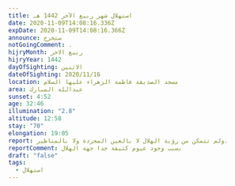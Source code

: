 ```yaml
---
title: استهلال شهر ربيع الآخر 1442 هـ
date: 2020-11-09T14:08:16.336Z
expDate: 2020-11-09T14:08:16.366Z
announce: ستخرج
notGoingComment: .
hijryMonth: ربيع الاخر
hijryYear: 1442
dayOfSighting: الاثنين
dateOfSighting: 2020/11/16
location: مسجد الصديقة فاطمة الزهراء عليها السلام
area: عبدالله المبارك
sunset: 4:52
age: 32:46
illumination: "2.8"
altitude: 12:58
stay: "70"
elongation: 19:05
report: ولم تتمكن من رؤية الهلال لا بالعين المجردة ولا بالمناظير.
reportComment: بسبب وجود غيوم كثيفة جدا جهة الهلال
draft: "false"
tags:
  - استهلال
---
```

